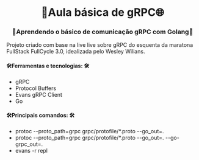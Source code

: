 <h1 align="center">📜Aula básica de gRPC🌐</h1>

<h3 align="center">🚋Aprendendo o básico de comunicação gRPC com Golang🚋</h3>

<p>
    Projeto criado com base na <a href="https://www.youtube.com/watch?v=9RvushutRPw" style="text-decoration: none;">live</a> live sobre gRPC do esquenta da maratona FullStack FullCycle 3.0, idealizada pelo 
    <a href="https://github.com/wesleywillians" style="text-decoration: none;">Wesley Wilians</a>.
</p>

<h4>🛠Ferramentas e tecnologias: 🛠</h4>
<ul>
    <li>gRPC</li>
    <li>Protocol Buffers</li>
    <li>Evans gRPC Client</li>
    <li>Go</li>
</ul>

<h4>🛠Principais comandos: 🛠</h4>
<ul>
    <li>protoc --proto_path=grpc grpc/protofile/*.proto --go_out=.</li>
    <li>protoc --proto_path=grpc grpc/protofile/*.proto --go_out=. --go-grpc_out=.</li>
    <li>evans -r repl</li>
</ul>